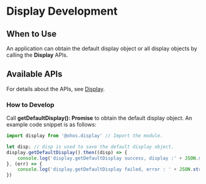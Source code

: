 # Display Development

## When to Use

An application can obtain the default display object or all display objects by calling the **Display** APIs.

## Available APIs

For details about the APIs, see [Display](../reference/apis/js-apis-display.md).

### How to Develop

Call **getDefaultDisplay(): Promise<Display>** to obtain the default display object. An example code snippet is as follows:

```js
import display from '@ohos.display' // Import the module.

let disp; // disp is used to save the default display object.
display.getDefaultDisplay().then((disp) => {
	console.log('display.getDefaultDisplay success, display :' + JSON.stringify(disp));
}, (err) => {
    console.log('display.getDefaultDisplay failed, error : ' + JSON.stringify(err));
})
```
